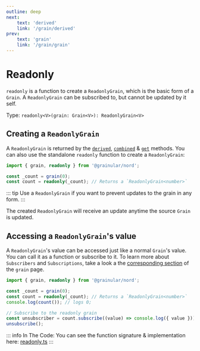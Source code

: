 ```yaml
---
outline: deep
next:
    text: 'derived'
    link: '/grain/derived'
prev:
    text: 'grain'
    link: '/grain/grain'
---
```


<!-- @format -->

# Readonly

`readonly` is a function to create a `ReadonlyGrain`, which is the basic form of a `Grain`. A `ReadonlyGrain` can be subscribed to, but cannot be updated by it self.

Type: `readonly<V>(grain: Grain<V>): ReadonlyGrain<V>`

## Creating a `ReadonlyGrain`

A `ReadonlyGrain` is returned by the [`derived`](./derived.md), [`combined`](./combined.md) & [`get`](./get.md) methods. You can also use the standalone `readonly` function to create a `ReadonlyGrain`:

```ts
import { grain, readonly } from '@grainular/nord';

const _count = grain(0);
const count = readonly(_count); // Returns a `ReadonlyGrain<number>`
```

::: tip
Use a `ReadonlyGrain` if you want to prevent updates to the grain in any form.
:::

The created `ReadonlyGrain` will receive an update anytime the source `Grain` is updated.

## Accessing a `ReadonlyGrain`'s value

A `ReadonlyGrain`'s value can be accessed just like a normal `Grain`'s value. You can call it as a function or subscribe to it. To learn more about `Subscribers` and `Subscriptions`, take a look a the [corresponding section](./grain.md#accessing-a-grains-current-value) of the `grain` page.

```ts
import { grain, readonly } from '@grainular/nord';

const _count = grain(0);
const count = readonly(_count); // Returns a `ReadonlyGrain<number>`
console.log(count()); // logs 0;

// Subscribe to the readonly grain
const unsubscriber = count.subscribe((value) => console.log({ value }));
unsubscribe();
```

::: info In The Code:
You can see the function signature & implementation here: [readonly.ts](https://github.com/IamSebastianDev/nord/blob/main/src/lib/grains/readonly.ts)
:::

<script setup>
import CodeLink from '../components/CodeLink.vue'
</script>

<CodeLink name="readonly.ts" link="https://github.com/IamSebastianDev/nord/blob/main/src/lib/grains/readonly.ts"></CodeLink>
